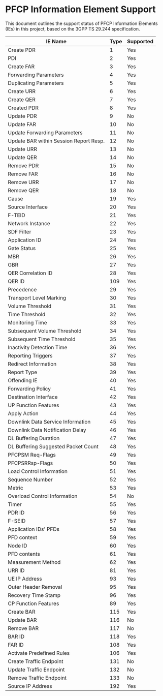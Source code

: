 # PFCP Information Element Support

This document outlines the support status of PFCP Information Elements (IEs) in this project, based on the 3GPP TS 29.244 specification.

| IE Name                                | Type | Supported |
| -------------------------------------- | ---- | --------- |
| Create PDR                             | 1    | Yes       |
| PDI                                    | 2    | Yes       |
| Create FAR                             | 3    | Yes       |
| Forwarding Parameters                  | 4    | Yes       |
| Duplicating Parameters                 | 5    | Yes       |
| Create URR                             | 6    | Yes       |
| Create QER                             | 7    | Yes       |
| Created PDR                            | 8    | Yes       |
| Update PDR                             | 9    | No        |
| Update FAR                             | 10   | No        |
| Update Forwarding Parameters           | 11   | No        |
| Update BAR within Session Report Resp. | 12   | No        |
| Update URR                             | 13   | No        |
| Update QER                             | 14   | No        |
| Remove PDR                             | 15   | No        |
| Remove FAR                             | 16   | No        |
| Remove URR                             | 17   | No        |
| Remove QER                             | 18   | No        |
| Cause                                  | 19   | Yes       |
| Source Interface                       | 20   | Yes       |
| F-TEID                                 | 21   | Yes       |
| Network Instance                       | 22   | Yes       |
| SDF Filter                             | 23   | Yes       |
| Application ID                         | 24   | Yes       |
| Gate Status                            | 25   | Yes       |
| MBR                                    | 26   | Yes       |
| GBR                                    | 27   | Yes       |
| QER Correlation ID                     | 28   | Yes       |
| QER ID                                 | 109  | Yes       |
| Precedence                             | 29   | Yes       |
| Transport Level Marking                | 30   | Yes       |
| Volume Threshold                       | 31   | Yes       |
| Time Threshold                         | 32   | Yes       |
| Monitoring Time                        | 33   | Yes       |
| Subsequent Volume Threshold            | 34   | Yes       |
| Subsequent Time Threshold              | 35   | Yes       |
| Inactivity Detection Time              | 36   | Yes       |
| Reporting Triggers                     | 37   | Yes       |
| Redirect Information                   | 38   | Yes       |
| Report Type                            | 39   | Yes       |
| Offending IE                           | 40   | Yes       |
| Forwarding Policy                      | 41   | Yes       |
| Destination Interface                  | 42   | Yes       |
| UP Function Features                   | 43   | Yes       |
| Apply Action                           | 44   | Yes       |
| Downlink Data Service Information      | 45   | Yes       |
| Downlink Data Notification Delay       | 46   | Yes       |
| DL Buffering Duration                  | 47   | Yes       |
| DL Buffering Suggested Packet Count    | 48   | Yes       |
| PFCPSM Req-Flags                       | 49   | Yes       |
| PFCPSRRsp-Flags                        | 50   | Yes       |
| Load Control Information               | 51   | Yes       |
| Sequence Number                        | 52   | Yes       |
| Metric                                 | 53   | Yes       |
| Overload Control Information           | 54   | No        |
| Timer                                  | 55   | Yes       |
| PDR ID                                 | 56   | Yes       |
| F-SEID                                 | 57   | Yes       |
| Application IDs' PFDs                  | 58   | Yes       |
| PFD context                            | 59   | Yes       |
| Node ID                                | 60   | Yes       |
| PFD contents                           | 61   | Yes       |
| Measurement Method                     | 62   | Yes       |
| URR ID                                 | 81   | Yes       |
| UE IP Address                          | 93   | Yes       |
| Outer Header Removal                   | 95   | Yes       |
| Recovery Time Stamp                    | 96   | Yes       |
| CP Function Features                   | 89   | Yes       |
| Create BAR                             | 115  | Yes       |
| Update BAR                             | 116  | No        |
| Remove BAR                             | 117  | No        |
| BAR ID                                 | 118  | Yes       |
| FAR ID                                 | 108  | Yes       |
| Activate Predefined Rules              | 106  | Yes       |
| Create Traffic Endpoint                | 131  | No        |
| Update Traffic Endpoint                | 132  | No        |
| Remove Traffic Endpoint                | 133  | No        |
| Source IP Address                      | 192  | Yes       |
